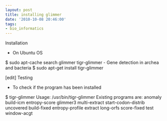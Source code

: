 ```yaml
---
layout: post
title: installing glimmer
date: '2010-10-08 20:46:00'
tags:
- bio_informatics
---
```


Installation 

* On Ubuntu OS 

$ sudo apt-cache search glimmer 
tigr-glimmer - Gene detection in archea and bacteria 
$ sudo apt-get install tigr-glimmer 

[edit] Testing 

* To check if the program has been installed 

$ tigr-glimmer 
Usage: /usr/bin/tigr-glimmer<program> 
Existing programs are: 
anomaly build-icm entropy-score glimmer3 multi-extract start-codon-distrib uncovered 
build-fixed entropy-profile extract long-orfs score-fixed test window-acgt</program>